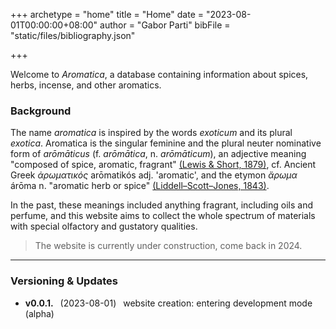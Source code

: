 +++
archetype = "home"
title = "Home"
date = "2023-08-01T00:00:00+08:00"
author = "Gabor Parti"
bibFile = "static/files/bibliography.json"

+++

Welcome to *Aromatica*, a database containing information about spices, herbs, incense, and other aromatics.

### Background

The name *aromatica* is inspired by the words *exoticum* and its plural *exotica*. Aromatica is the singular feminine and the plural neuter nominative form of *arōmāticus* (f. *arōmātica*, n. *arōmāticum*), an adjective meaning "composed of spice, aromatic, fragrant" [(Lewis & Short, 1879)](https://www.perseus.tufts.edu/hopper/text?doc=Perseus:text:1999.04.0059:entry=aromaticus), cf. Ancient Greek *ἀρωματικός* arōmatikós adj. 'aromatic', and the etymon *ἄρωμα* árōma n. "aromatic herb or spice" [(Liddell–Scott–Jones, 1843)](https://www.perseus.tufts.edu/hopper/text?doc=Perseus%3Atext%3A1999.04.0057%3Aentry%3Da%29%2Frwma1). 

In the past, these meanings included anything fragrant, including oils and perfume, and this website aims to collect the whole spectrum of materials with special olfactory and gustatory qualities.

>The website is currently under construction, come back in 2024.

***

### Versioning \& Updates

* **v0.0.1.** &ensp;(2023-08-01)&ensp; website creation: entering development mode (alpha) 

<!-- {{% notice accent "Recipe" "mortar-pestle" %}}
It is all about the boxes.
{{% /notice %}} -->

<!-- {{% notice secondary "Etymology" "mortar-pestle" %}}
**English** *allspice*, from \\textit{all} + \\textit{spice}; after the flavor profile that resembles the combined aroma of cloves, nutmeg, cinnamon, and black pepper, 1621\\footnote{\\textcite[s.v. allspice]{oed}}\n'
{{% /notice %}} -->

<!-- 
***

Linguistics {{< cite "matthews_linguistics_2003" >}}


# Bibliography

{{< bibliography cited >}} -->